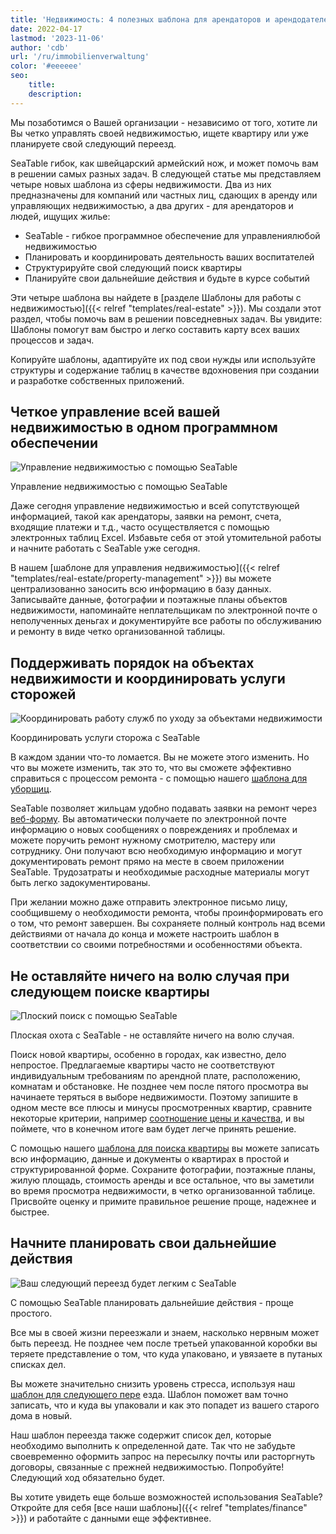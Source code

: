 ```yaml
---
title: 'Недвижимость: 4 полезных шаблона для арендаторов и арендодателей'
date: 2022-04-17
lastmod: '2023-11-06'
author: 'cdb'
url: '/ru/immobilienverwaltung'
color: '#eeeeee'
seo:
    title:
    description:
---
```


Мы позаботимся о Вашей организации - независимо от того, хотите ли Вы четко управлять своей недвижимостью, ищете квартиру или уже планируете свой следующий переезд.

SeaTable гибок, как швейцарский армейский нож, и может помочь вам в решении самых разных задач. В следующей статье мы представляем четыре новых шаблона из сферы недвижимости. Два из них предназначены для компаний или частных лиц, сдающих в аренду или управляющих недвижимостью, а два других - для арендаторов и людей, ищущих жилье:

- SeaTable - гибкое программное обеспечение для управлениялюбой недвижимостью
- Планировать и координировать деятельность ваших воспитателей
- Структурируйте свой следующий поиск квартиры
- Планируйте свои дальнейшие действия и будьте в курсе событий

Эти четыре шаблона вы найдете в [разделе Шаблоны для работы с недвижимостью]({{< relref "templates/real-estate" >}}). Мы создали этот раздел, чтобы помочь вам в решении повседневных задач. Вы увидите: Шаблоны помогут вам быстро и легко составить карту всех ваших процессов и задач.

Копируйте шаблоны, адаптируйте их под свои нужды или используйте структуры и содержание таблиц в качестве вдохновения при создании и разработке собственных приложений.

## Четкое управление всей вашей недвижимостью в одном программном обеспечении

![Управление недвижимостью с помощью SeaTable](https://seatable.io/wp-content/uploads/2022/04/seatable-property-management.png)

Управление недвижимостью с помощью SeaTable

Даже сегодня управление недвижимостью и всей сопутствующей информацией, такой как арендаторы, заявки на ремонт, счета, входящие платежи и т.д., часто осуществляется с помощью электронных таблиц Excel. Избавьте себя от этой утомительной работы и начните работать с SeaTable уже сегодня.

В нашем [шаблоне для управления недвижимостью]({{< relref "templates/real-estate/property-management" >}}) вы можете централизованно заносить всю информацию в базу данных. Записывайте данные, фотографии и поэтажные планы объектов недвижимости, напоминайте неплательщикам по электронной почте о неполученных деньгах и документируйте все работы по обслуживанию и ремонту в виде четко организованной таблицы.

## Поддерживать порядок на объектах недвижимости и координировать услуги сторожей

![Координировать работу служб по уходу за объектами недвижимости](https://seatable.io/wp-content/uploads/2022/04/hausmeisterdienste-seatable.png)

Координировать услуги сторожа с SeaTable

В каждом здании что-то ломается. Вы не можете этого изменить. Но что вы можете изменить, так это то, что вы сможете эффективно справиться с процессом ремонта - с помощью нашего [шаблона для уборщиц](https://seatable.io/ru/vorlage/og4b3ghdrlippbkd3itqfg/).

SeaTable позволяет жильцам удобно подавать заявки на ремонт через [веб-форму](https://seatable.io/ru/docs/handbuch/seatable-nutzen/webformulare/). Вы автоматически получаете по электронной почте информацию о новых сообщениях о повреждениях и проблемах и можете поручить ремонт нужному смотрителю, мастеру или сотруднику. Они получают всю необходимую информацию и могут документировать ремонт прямо на месте в своем приложении SeaTable. Трудозатраты и необходимые расходные материалы могут быть легко задокументированы.

При желании можно даже отправить электронное письмо лицу, сообщившему о необходимости ремонта, чтобы проинформировать его о том, что ремонт завершен. Вы сохраняете полный контроль над всеми действиями от начала до конца и можете настроить шаблон в соответствии со своими потребностями и особенностями объекта.

## Не оставляйте ничего на волю случая при следующем поиске квартиры

![Плоский поиск с помощью SeaTable](https://seatable.io/wp-content/uploads/2022/04/wohnungssuche-seatable-vorlage-immobilien.png)

Плоская охота с SeaTable - не оставляйте ничего на волю случая.

Поиск новой квартиры, особенно в городах, как известно, дело непростое. Предлагаемые квартиры часто не соответствуют индивидуальным требованиям по арендной плате, расположению, комнатам и обстановке. Не позднее чем после пятого просмотра вы начинаете теряться в выборе недвижимости. Поэтому запишите в одном месте все плюсы и минусы просмотренных квартир, сравните некоторые критерии, например [соотношение цены и качества](https://de.wikipedia.org/wiki/Preis-Leistungs-Verhältnis), и вы поймете, что в конечном итоге вам будет легче принять решение.

С помощью нашего [шаблона для поиска квартиры](https://seatable.io/ru/vorlage/ggr4kqd4quazbz6fivljgg/) вы можете записать всю информацию, данные и документы о квартирах в простой и структурированной форме. Сохраните фотографии, поэтажные планы, жилую площадь, стоимость аренды и все остальное, что вы заметили во время просмотра недвижимости, в четко организованной таблице. Присвойте оценку и примите правильное решение проще, надежнее и быстрее.

## Начните планировать свои дальнейшие действия

![Ваш следующий переезд будет легким с SeaTable](https://seatable.io/wp-content/uploads/2022/04/umzugsliste-seatable-immobilien.png)

С помощью SeaTable планировать дальнейшие действия - проще простого.

Все мы в своей жизни переезжали и знаем, насколько нервным может быть переезд. Не позднее чем после третьей упакованной коробки вы теряете представление о том, что куда упаковано, и увязаете в путаных списках дел.

Вы можете значительно снизить уровень стресса, используя наш [шаблон для следующего пере](https://seatable.io/ru/vorlage/h3kzygydsysdrzun-h-fxq/) езда. Шаблон поможет вам точно записать, что и куда вы упаковали и как это попадет из вашего старого дома в новый.

Наш шаблон переезда также содержит список дел, которые необходимо выполнить к определенной дате. Так что не забудьте своевременно оформить запрос на пересылку почты или расторгнуть договоры, связанные с прежней недвижимостью. Попробуйте! Следующий ход обязательно будет.

Вы хотите увидеть еще больше возможностей использования SeaTable? Откройте для себя [все наши шаблоны]({{< relref "templates/finance" >}}) и работайте с данными еще эффективнее.
